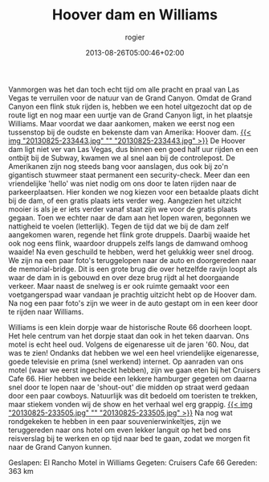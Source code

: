 ﻿---
title: Hoover dam en Williams
author: rogier
type: post
date: 2013-08-26T05:00:46+02:00
url: /weblog/2013/08/26/hoover-dam-en-williams/
commentFolder: 2013-08-26-hoover-dam-en-williams
categories:
- Vakantie
tags:
- Amerika
- Honeymoon
- Hoover dam
- westkust
resources:
- src: 20130825-233443.jpg
  title: 20130825-233443.jpg
- src: 20130825-233505.jpg
  title: 20130825-233505.jpg

---
Vanmorgen was het dan toch echt tijd om alle pracht en praal van Las Vegas te verruilen voor de natuur van de Grand Canyon. Omdat de Grand Canyon een flink stuk rijden is, hebben we een hotel uitgezocht dat op de route ligt en nog maar een uurtje van de Grand Canyon ligt, in het plaatsje Williams. Maar voordat we daar aankomen, maken we eerst nog een tussenstop bij de oudste en bekenste dam van Amerika: Hoover dam.
[{{< img "20130825-233443.jpg" ""  "20130825-233443.jpg" >}}](20130825-233443.jpg)
De Hoover dam ligt niet ver van Las Vegas, dus binnen een goed half uur rijden en een ontbijt bij de Subway, kwamen we al snel aan bij de controlepost. De Amerikanen zijn nog steeds bang voor aanslagen, dus ook bij zo'n gigantisch stuwmeer staat permanent een security-check. Meer dan een vriendelijke 'hello' was niet nodig om ons door te laten rijden naar de parkeerplaatsen. Hier konden we nog kiezen voor een betaalde plaats dicht bij de dam, of een gratis plaats iets verder weg. Aangezien het uitzicht mooier is als je er iets verder vanaf staat zijn we voor de gratis plaats gegaan. Toen we echter naar de dam aan het lopen waren, begonnen we nattigheid te voelen (letterlijk). Tegen de tijd dat we bij de dam zelf aangekomen waren, regende het flink grote druppels. Daarbij waaide het ook nog eens flink, waardoor druppels zelfs langs de damwand omhoog waaide! Na even geschuild te hebben, werd het gelukkig weer snel droog. We zijn na een paar foto's teruggelopen naar de auto en doorgereden naar de memorial-bridge. Dit is een grote brug die over hetzelfde ravijn loopt als waar de dam in is gebouwd en over deze brug rijdt al het doorgaande verkeer. Maar naast de snelweg is er ook ruimte gemaakt voor een voetgangerspad waar vandaan je prachtig uitzicht hebt op de Hoover dam. Na nog een paar foto's zijn we weer in de auto gestapt om in een keer door te rijden naar Williams.

Williams is een klein dorpje waar de historische Route 66 doorheen loopt. Het hele centrum van het dorpje staat dan ook in het teken daarvan. Ons motel is echt heel oud. Volgens de eigenaresse uit de jaren '60. Nou, dat was te zien! Ondanks dat hebben we wel een heel vriendelijke eigenaresse, goede televisie en prima (snel werkend) internet. Op aanraden van ons motel (waar we eerst ingecheckt hebben), zijn we gaan eten bij het Cruisers Cafe 66. Hier hebben we beide een lekkere hamburger gegeten om daarna snel door te lopen naar de 'shout-out' die midden op straat werd gedaan door een paar cowboys. Natuurlijk was dit bedoeld om toeristen te trekken, maar stiekem vonden wij de show en het verhaal wel erg grappig.
[{{< img "20130825-233505.jpg" ""  "20130825-233505.jpg" >}}](20130825-233505.jpg)
Na nog wat rondgekeken te hebben in een paar souvenierwinkeltjes, zijn we teruggereden naar ons hotel om even lekker languit op het bed ons reisverslag bij te werken en op tijd naar bed te gaan, zodat we morgen fit naar de Grand Canyon kunnen.

Geslapen: El Rancho Motel in Williams
Gegeten: Cruisers Cafe 66
Gereden: 363 km

